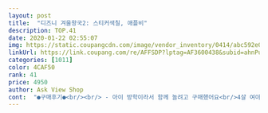 ```yaml
---
layout: post 
title:  "디즈니 겨울왕국2: 스티커색칠, 애플비" 
description: TOP.41 
date: 2020-01-22 02:55:07 
img: https://static.coupangcdn.com/image/vendor_inventory/0414/abc592e0c726b8bfc081741bb1f903224855db28e39153c6fc8fe8142e2f.jpg 
linkUrl: https://link.coupang.com/re/AFFSDP?lptag=AF3600438&subid=ahnPublicAsk&pageKey=311857972&itemId=984458684&vendorItemId=5430564747&traceid=V0-113-4e771e50866974ac 
categories: [1011] 
color: 4CAF50 
rank: 41 
price: 4950 
author: Ask View Shop 
cont:  "●구매후기●<br/><br/> - 아이 방학이라서 함께 놀려고 구매했어요<br/>4살 여아인데 얼마전에 겨울왕국2를 봐서 그런지 책표지 보자마자 좋아하네요 스티커북 내용구성이 비슷해서 캐릭터만 보고 시켰는데 내용이 단순히 스티커북이 아니라 여러가지 활동을 할 수 있도록 굉장히 다양하네요<br/>6세큰아이가 엘사색칠공부 사달랬는데<br/>기존의것들은 큼지막한 밑그림들이라 좋았는데<br/>다른걸 떠나서 냄새가.<br/>.<br/>ㅜㅜ<br/>밖에서 몇번이나 털고.<br/>.<br/>항균물티슈로 닦으시고 사용하세요@@<br/>살펴보니 한권에 5000원 가까이나주고 3권이나 샀더라구요ㅜㅜ<br/>스티커 붙이기, 색칠하기, 길찾아가이, 한글공부 등 알차고 다양해서 좋았어요 스티커 붙이는거도 그냥이 아니라 퍼즐 형태로 되어 있는 것도 있고 숫자랑 모양 찾아 붙이는 것도 있어 유익했어요<br/>스티커도 있지만 동생들이 막붙이고요<br/>스티커북 사용하다 보면 금방 뜯어지고 분리되는 것들 있던데 이건 생각보다 견고했어요 아이랑 다 하고 나면 다른버전도 사고 싶네요<br/>애기들껀데 비닐뜯자마자 엄청난 냄새... <br/>이런게 첨이라 황당.<br/>ㅜ<br/>애들다 재우고 잠결에 샀더니 받아보고<br/>이건 너무 어린아이들이 하기엔 색칠 범위가 좁고 그래요<br/>이건 불필요한 주변그림들이 너무 많고요<br/>자세히좀 보고살걸,<br/>잘보고 사세요<br/>잠올땐 절때 쇼핑하면 안되겠어요<br/>저번에 산것과 같은걸 사달랬는데 아니라서 실망했어요<br/><br/> - 아이 방학이라서 함께 놀려고 구매했어요<br/>4살 여아인데 얼마전에 겨울왕국2를 봐서 그런지 책표지 보자마자 좋아하네요 스티커북 내용구성이 비슷해서 캐릭터만 보고 시켰는데 내용이 단순히 스티커북이 아니라 여러가지 활동을 할 수 있도록 굉장히 다양하네요<br/>6세큰아이가 엘사색칠공부 사달랬는데<br/>기존의것들은 큼지막한 밑그림들이라 좋았는데<br/>다른걸 떠나서 냄새가.<br/>.<br/>ㅜㅜ<br/>밖에서 몇번이나 털고.<br/>.<br/>항균물티슈로 닦으시고 사용하세요@@<br/>살펴보니 한권에 5000원 가까이나주고 3권이나 샀더라구요ㅜㅜ<br/>스티커 붙이기, 색칠하기, 길찾아가이, 한글공부 등 알차고 다양해서 좋았어요 스티커 붙이는거도 그냥이 아니라 퍼즐 형태로 되어 있는 것도 있고 숫자랑 모양 찾아 붙이는 것도 있어 유익했어요<br/>스티커도 있지만 동생들이 막붙이고요<br/>스티커북 사용하다 보면 금방 뜯어지고 분리되는 것들 있던데 이건 생각보다 견고했어요 아이랑 다 하고 나면 다른버전도 사고 싶네요<br/>애기들껀데 비닐뜯자마자 엄청난 냄새... <br/>이런게 첨이라 황당.<br/>ㅜ<br/>애들다 재우고 잠결에 샀더니 받아보고<br/>이건 너무 어린아이들이 하기엔 색칠 범위가 좁고 그래요<br/>이건 불필요한 주변그림들이 너무 많고요<br/>자세히좀 보고살걸,<br/>잘보고 사세요<br/>잠올땐 절때 쇼핑하면 안되겠어요<br/>저번에 산것과 같은걸 사달랬는데 아니라서 실망했어요<br/><br/> - 아이 방학이라서 함께 놀려고 구매했어요<br/>4살 여아인데 얼마전에 겨울왕국2를 봐서 그런지 책표지 보자마자 좋아하네요 스티커북 내용구성이 비슷해서 캐릭터만 보고 시켰는데 내용이 단순히 스티커북이 아니라 여러가지 활동을 할 수 있도록 굉장히 다양하네요<br/>6세큰아이가 엘사색칠공부 사달랬는데<br/>기존의것들은 큼지막한 밑그림들이라 좋았는데<br/>다른걸 떠나서 냄새가.<br/>.<br/>ㅜㅜ<br/>밖에서 몇번이나 털고.<br/>.<br/>항균물티슈로 닦으시고 사용하세요@@<br/>살펴보니 한권에 5000원 가까이나주고 3권이나 샀더라구요ㅜㅜ<br/>스티커 붙이기, 색칠하기, 길찾아가이, 한글공부 등 알차고 다양해서 좋았어요 스티커 붙이는거도 그냥이 아니라 퍼즐 형태로 되어 있는 것도 있고 숫자랑 모양 찾아 붙이는 것도 있어 유익했어요<br/>스티커도 있지만 동생들이 막붙이고요<br/>스티커북 사용하다 보면 금방 뜯어지고 분리되는 것들 있던데 이건 생각보다 견고했어요 아이랑 다 하고 나면 다른버전도 사고 싶네요<br/>애기들껀데 비닐뜯자마자 엄청난 냄새... <br/>이런게 첨이라 황당.<br/>ㅜ<br/>애들다 재우고 잠결에 샀더니 받아보고<br/>이건 너무 어린아이들이 하기엔 색칠 범위가 좁고 그래요<br/>이건 불필요한 주변그림들이 너무 많고요<br/>자세히좀 보고살걸,<br/>잘보고 사세요<br/>잠올땐 절때 쇼핑하면 안되겠어요<br/>저번에 산것과 같은걸 사달랬는데 아니라서 실망했어요<br/>" 
---
```

